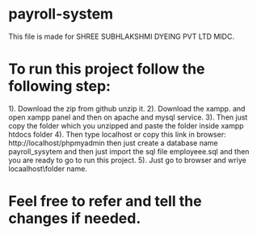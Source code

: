 # payroll-system
This file is made for SHREE SUBHLAKSHMI DYEING PVT LTD MIDC.
# To run this project follow the following step:
1). Download the zip from github unzip it.
2). Download the xampp. and open xampp panel and then on apache and mysql service.
3). Then just copy the folder which you unzipped and paste the folder inside xampp htdocs folder 
4). Then type localhost or copy this link in browser: http://localhost/phpmyadmin then just create a database name payroll_sysytem and then just import the sql file employeee.sql and then you are ready to go to run this project.
5). Just go to browser and wriye locaalhost\folder name.
# Feel free to  refer and tell the changes if needed.
